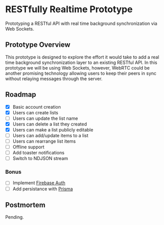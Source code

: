 # RESTfully Realtime Prototype

Prototyping a RESTful API with real time background synchronization via Web Sockets.

## Prototype Overview

This prototype is designed to explore the effort it would take to add a real time background synchronization layer to an existing RESTful API. In this prototype we will be using Web Sockets, however, WebRTC could be another promising technology allowing users to keep their peers in sync without relaying messages through the server.

## Roadmap

- [x] Basic account creation
- [x] Users can create lists
- [ ] Users can update the list name
- [x] Users can delete a list they created
- [x] Users can make a list publicly editable
- [ ] Users can add/update items to a list
- [ ] Users can rearrange list items
- [ ] Offline support
- [ ] Add toaster notifications
- [ ] Switch to NDJSON stream

### Bonus

- [ ] Implement [Firebase Auth](https://firebase.google.com/)
- [ ] Add persistance with [Prisma](https://www.prisma.io/)

## Postmortem

Pending.